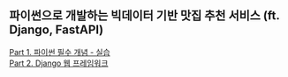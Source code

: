 ## 파이썬으로 개발하는 빅데이터 기반 맛집 추천 서비스 (ft. Django, FastAPI)
[Part 1. 파이썬 필수 개념 - 실습](./fundamental/)  
[Part 2. Django 웹 프레임워크](./django/)  
